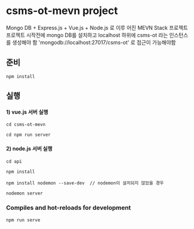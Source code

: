 # csms-ot-mevn project

Mongo DB + Express.js + Vue.js + Node.js 로 이루 어진 MEVN Stack 프로젝트
프로젝트 시작전에 mongo DB를 설치하고 localhost 하위에 csms-ot 라는 인스턴스를 생성해야 함
'mongodb://localhost:27017/csms-ot' 로 접근이 가능해야함

## 준비
```
npm install
```

## 실행
#### 1) vue.js 서버 실행
```
cd csms-ot-mevn 
```
```
cd npm run server
```
#### 2) node.js 서버 실행
```
cd api
```
```
npm install
```
```
npm install nodemon --save-dev  // nodemon이 설치되지 않았을 경우
```
```
nodemon server
```


### Compiles and hot-reloads for development
```
npm run serve
```
